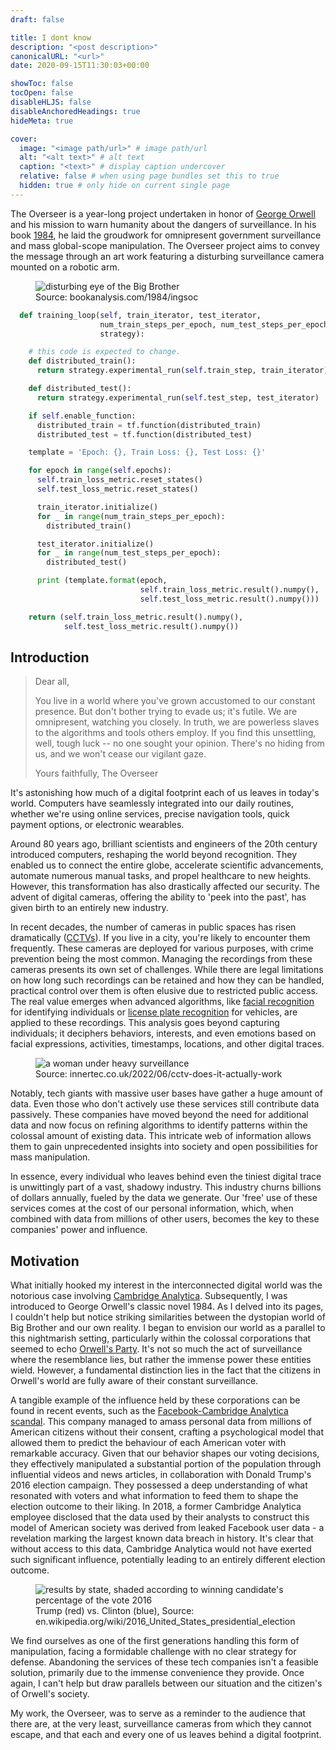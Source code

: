 ```yaml
---
draft: false

title: I dont know
description: "<post description>"
canonicalURL: "<url>"
date: 2020-09-15T11:30:03+00:00

showToc: false
tocOpen: false
disableHLJS: false
disableAnchoredHeadings: true
hideMeta: true

cover:
  image: "<image path/url>" # image path/url
  alt: "<alt text>" # alt text
  caption: "<text>" # display caption undercover
  relative: false # when using page bundles set this to true
  hidden: true # only hide on current single page
---
```


The Overseer is a year-long project undertaken in honor of [George Orwell](https://en.wikipedia.org/wiki/George_Orwell)
and his mission to warn humanity about the dangers of surveillance. In his
book [1984](https://en.wikipedia.org/wiki/Nineteen_Eighty-Four), he laid the groudwork for omnipresent government
surveillance and mass global-scope manipulation. The Overseer project aims to convey the message through an art work
featuring a disturbing surveillance camera mounted on a robotic arm.

<figure>
  <img src="{{ '/images/posts/overseer/1984-orwell.png' | relative_url }}" alt="disturbing eye of the Big Brother">
  <figcaption>Source: bookanalysis.com/1984/ingsoc</figcaption>
</figure>

```py
  def training_loop(self, train_iterator, test_iterator,
                    num_train_steps_per_epoch, num_test_steps_per_epoch,
                    strategy):

    # this code is expected to change.
    def distributed_train():
      return strategy.experimental_run(self.train_step, train_iterator)

    def distributed_test():
      return strategy.experimental_run(self.test_step, test_iterator)

    if self.enable_function:
      distributed_train = tf.function(distributed_train)
      distributed_test = tf.function(distributed_test)

    template = 'Epoch: {}, Train Loss: {}, Test Loss: {}'

    for epoch in range(self.epochs):
      self.train_loss_metric.reset_states()
      self.test_loss_metric.reset_states()

      train_iterator.initialize()
      for _ in range(num_train_steps_per_epoch):
        distributed_train()

      test_iterator.initialize()
      for _ in range(num_test_steps_per_epoch):
        distributed_test()

      print (template.format(epoch,
                             self.train_loss_metric.result().numpy(),
                             self.test_loss_metric.result().numpy()))

    return (self.train_loss_metric.result().numpy(),
            self.test_loss_metric.result().numpy())

```

## Introduction

> Dear all,
>
> You live in a world where you've grown accustomed to our constant presence. But don't bother trying to evade us; it's
> futile. We are omnipresent, watching you closely. In truth, we are powerless slaves to the algorithms and tools others
> employ. If you find this unsettling, well, tough luck -- no one sought your opinion. There's no hiding from us, and we
> won't cease our vigilant gaze.
>
> Yours faithfully, The Overseer

It's astonishing how much of a digital footprint each of us leaves in today's world. Computers have seamlessly
integrated into our daily routines, whether we're using online services, precise navigation tools, quick payment
options, or electronic wearables.

Around 80 years ago, brilliant scientists and engineers of the 20th century introduced computers, reshaping the world
beyond recognition. They enabled us to connect the entire globe, accelerate scientific advancements, automate numerous
manual tasks, and propel healthcare to new heights. However, this transformation has also drastically affected our
security. The advent of digital cameras, offering the ability to 'peek into the past', has given birth to an entirely
new industry.

In recent decades, the number of cameras in public spaces has risen
dramatically ([CCTVs](https://en.wikipedia.org/wiki/Closed-circuit_television)). If you live in a city, you're likely to
encounter them frequently. These cameras are deployed for various purposes, with crime prevention being the most common.
Managing the recordings from these cameras presents its own set of challenges. While there are legal limitations on how
long such recordings can be retained and how they can be handled, practical control over them is often elusive due to
restricted public access. The real value emerges when advanced algorithms,
like [facial recognition](https://en.wikipedia.org/wiki/Facial_recognition_system) for identifying individuals
or [license plate recognition](https://en.wikipedia.org/wiki/Automatic_number-plate_recognition) for vehicles, are
applied to these recordings. This analysis goes beyond capturing individuals; it deciphers behaviors, interests, and
even emotions based on facial expressions, activities, timestamps, locations, and other digital traces.

<figure>
  <img src="{{ '/images/posts/overseer/observed.png' | relative_url }}" alt="a woman under heavy surveillance">
  <figcaption>Source: innertec.co.uk/2022/06/cctv-does-it-actually-work</figcaption>
</figure>

Notably, tech giants with massive user bases have gather a huge amount of data. Even those who don't actively use these
services still contribute data passively. These companies have moved beyond the need for additional data and now focus
on refining algorithms to identify patterns within the colossal amount of existing data. This intricate web of
information allows them to gain unprecedented insights into society and open possibilities for mass manipulation.

In essence, every individual who leaves behind even the tiniest digital trace is unwittingly part of a vast, shadowy
industry. This industry churns billions of dollars annually, fueled by the data we generate. Our 'free' use of these
services comes at the cost of our personal information, which, when combined with data from millions of other users,
becomes the key to these companies' power and influence.

## Motivation

What initially hooked my interest in the interconnected digital world was the notorious case
involving [Cambridge Analytica](https://en.wikipedia.org/wiki/Cambridge_Analytica). Subsequently, I was introduced to
George Orwell's classic novel 1984. As I delved into its pages, I couldn't help but notice striking similarities between
the dystopian world of Big Brother and our own reality. I began to envision our world as a parallel to this nightmarish
setting, particularly within the colossal corporations that seemed to
echo [Orwell's Party](https://en.wikipedia.org/wiki/Political_geography_of_Nineteen_Eighty-Four). It's not so much the
act of surveillance where the resemblance lies, but rather the immense power these entities wield. However, a
fundamental distinction lies in the fact that the citizens in Orwell's world are fully aware of their constant
surveillance.

A tangible example of the influence held by these corporations can be found in recent events, such as
the [Facebook-Cambridge Analytica scandal](https://en.wikipedia.org/wiki/Facebook%E2%80%93Cambridge_Analytica_data_scandal).
This company managed to amass personal data from millions of American citizens without their consent, crafting a
psychological model that allowed them to predict the behaviour of each American voter with remarkable accuracy. Given
that our behavior shapes our voting decisions, they effectively manipulated a substantial portion of the population
through influential videos and news articles, in collaboration with Donald Trump's 2016 election campaign. They
possessed a deep understanding of what resonated with voters and what information to feed them to shape the election
outcome to their liking. In 2018, a former Cambridge Analytica employee disclosed that the data used by their analysts
to construct this model of American society was derived from leaked Facebook user data - a revelation marking the
largest known data breach in history. It's clear that without access to this data, Cambridge Analytica would not have
exerted such significant influence, potentially leading to an entirely different election outcome.

<figure>
  <img src="{{ '/images/posts/overseer/usa-2016.png' | relative_url }}" alt="results by state, shaded according to winning candidate's percentage of the vote 2016">
  <figcaption>Trump (red) vs. Clinton (blue), Source: en.wikipedia.org/wiki/2016_United_States_presidential_election</figcaption>
</figure>

We find ourselves as one of the first generations handling this form of manipulation, facing a formidable challenge with
no clear strategy for defense. Abandoning the services of these tech companies isn't a feasible solution, primarily due
to the immense convenience they provide. Once again, I can't help but draw parallels between our situation and the
citizen's of Orwell's society.

My work, the Overseer, was to serve as a reminder to the audience that there are, at the very least, surveillance
cameras from which they cannot escape, and that each and every one of us leaves behind a digital footprint.